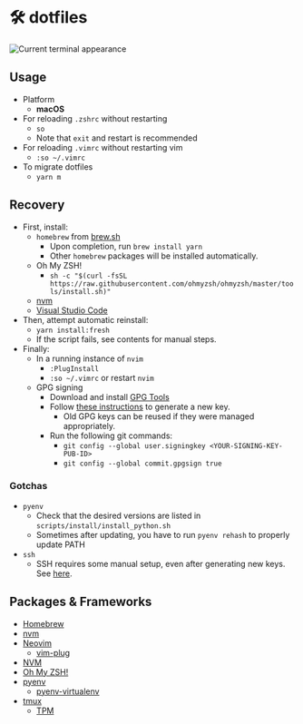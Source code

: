 # 🛠 dotfiles

![Current terminal appearance](./current_terminal.png)

## Usage

- Platform
  - **macOS**
- For reloading `.zshrc` without restarting
  - `so`
  - Note that `exit` and restart is recommended
- For reloading `.vimrc` without restarting vim
  - `:so ~/.vimrc`
- To migrate dotfiles
  - `yarn m`

## Recovery

- First, install:
  - `homebrew` from [brew.sh](https://brew.sh)
    - Upon completion, run `brew install yarn`
    - Other `homebrew` packages will be installed automatically.
  - Oh My ZSH!
    - `sh -c "$(curl -fsSL https://raw.githubusercontent.com/ohmyzsh/ohmyzsh/master/tools/install.sh)"`
  - [nvm](https://github.com/nvm-sh/nvm#installing-and-updating)
  - [Visual Studio Code](https://code.visualstudio.com/Download)
- Then, attempt automatic reinstall:
  - `yarn install:fresh`
  - If the script fails, see contents for manual steps.
- Finally:
  - In a running instance of `nvim`
    - `:PlugInstall`
    - `:so ~/.vimrc` or restart `nvim`
  - GPG signing
    - Download and install [GPG Tools](https://gpgtools.org/)
    - Follow [these instructions](https://help.github.com/en/articles/managing-commit-signature-verification) to generate a new key.
      - Old GPG keys can be reused if they were managed appropriately.
    - Run the following git commands:
      - `git config --global user.signingkey <YOUR-SIGNING-KEY-PUB-ID>`
      - `git config --global commit.gpgsign true`

### Gotchas

- `pyenv`
  - Check that the desired versions are listed in `scripts/install/install_python.sh`
  - Sometimes after updating, you have to run `pyenv rehash` to properly update PATH
- `ssh`
  - SSH requires some manual setup, even after generating new keys. See [here](https://docs.github.com/en/enterprise-server@3.5/authentication/connecting-to-github-with-ssh/generating-a-new-ssh-key-and-adding-it-to-the-ssh-agent#adding-your-ssh-key-to-the-ssh-agent).

## Packages & Frameworks

- [Homebrew](https://brew.sh)
- [nvm](https://github.com/nvm-sh/nvm#installing-and-updating)
- [Neovim](https://neovim.io/)
  - [vim-plug](https://github.com/junegunn/vim-plug)
- [NVM](https://github.com/nvm-sh/nvm)
- [Oh My ZSH!](https://ohmyz.sh/)
- [pyenv](https://github.com/pyenv/pyenv)
  - [pyenv-virtualenv](https://github.com/pyenv/pyenv-virtualenv)
- [tmux](https://github.com/tmux/tmux/)
  - [TPM](https://github.com/tmux-plugins/tpm)
